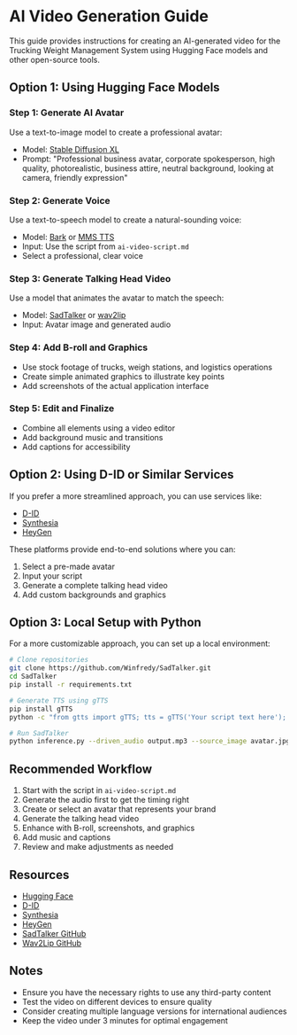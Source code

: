 # AI Video Generation Guide

This guide provides instructions for creating an AI-generated video for the Trucking Weight Management System using Hugging Face models and other open-source tools.

## Option 1: Using Hugging Face Models

### Step 1: Generate AI Avatar
Use a text-to-image model to create a professional avatar:
- Model: [Stable Diffusion XL](https://huggingface.co/stabilityai/stable-diffusion-xl-base-1.0)
- Prompt: "Professional business avatar, corporate spokesperson, high quality, photorealistic, business attire, neutral background, looking at camera, friendly expression"

### Step 2: Generate Voice
Use a text-to-speech model to create a natural-sounding voice:
- Model: [Bark](https://huggingface.co/spaces/suno/bark) or [MMS TTS](https://huggingface.co/facebook/mms-tts)
- Input: Use the script from `ai-video-script.md`
- Select a professional, clear voice

### Step 3: Generate Talking Head Video
Use a model that animates the avatar to match the speech:
- Model: [SadTalker](https://huggingface.co/spaces/vinthony/SadTalker) or [wav2lip](https://huggingface.co/spaces/cvssp/wav2lip)
- Input: Avatar image and generated audio

### Step 4: Add B-roll and Graphics
- Use stock footage of trucks, weigh stations, and logistics operations
- Create simple animated graphics to illustrate key points
- Add screenshots of the actual application interface

### Step 5: Edit and Finalize
- Combine all elements using a video editor
- Add background music and transitions
- Add captions for accessibility

## Option 2: Using D-ID or Similar Services

If you prefer a more streamlined approach, you can use services like:
- [D-ID](https://www.d-id.com/)
- [Synthesia](https://www.synthesia.io/)
- [HeyGen](https://www.heygen.com/)

These platforms provide end-to-end solutions where you can:
1. Select a pre-made avatar
2. Input your script
3. Generate a complete talking head video
4. Add custom backgrounds and graphics

## Option 3: Local Setup with Python

For a more customizable approach, you can set up a local environment:

```bash
# Clone repositories
git clone https://github.com/Winfredy/SadTalker.git
cd SadTalker
pip install -r requirements.txt

# Generate TTS using gTTS
pip install gTTS
python -c "from gtts import gTTS; tts = gTTS('Your script text here'); tts.save('output.mp3')"

# Run SadTalker
python inference.py --driven_audio output.mp3 --source_image avatar.jpg --result_dir ./results
```

## Recommended Workflow

1. Start with the script in `ai-video-script.md`
2. Generate the audio first to get the timing right
3. Create or select an avatar that represents your brand
4. Generate the talking head video
5. Enhance with B-roll, screenshots, and graphics
6. Add music and captions
7. Review and make adjustments as needed

## Resources

- [Hugging Face](https://huggingface.co/)
- [D-ID](https://www.d-id.com/)
- [Synthesia](https://www.synthesia.io/)
- [HeyGen](https://www.heygen.com/)
- [SadTalker GitHub](https://github.com/Winfredy/SadTalker)
- [Wav2Lip GitHub](https://github.com/Rudrabha/Wav2Lip)

## Notes

- Ensure you have the necessary rights to use any third-party content
- Test the video on different devices to ensure quality
- Consider creating multiple language versions for international audiences
- Keep the video under 3 minutes for optimal engagement
